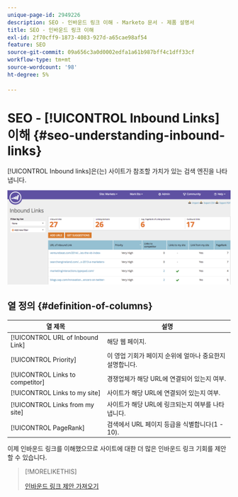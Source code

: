 ```yaml
---
unique-page-id: 2949226
description: SEO - 인바운드 링크 이해 - Marketo 문서 - 제품 설명서
title: SEO - 인바운드 링크 이해
exl-id: 2f70cff9-1873-4083-927d-a65cae98af54
feature: SEO
source-git-commit: 09a656c3a0d0002edfa1a61b987bff4c1dff33cf
workflow-type: tm+mt
source-wordcount: '98'
ht-degree: 5%

---
```


# SEO - [!UICONTROL Inbound Links] 이해 {#seo-understanding-inbound-links}

[!UICONTROL Inbound links]은(는) 사이트가 참조할 가치가 있는 검색 엔진을 나타냅니다.

![](assets/image2014-9-18-13-3a18-3a10.png)

## 열 정의 {#definition-of-columns}

| 열 제목 | 설명 |
|---|---|
| [!UICONTROL URL of Inbound Link] | 해당 웹 페이지. |
| [!UICONTROL Priority] | 이 영업 기회가 페이지 순위에 얼마나 중요한지 설명합니다. |
| [!UICONTROL Links to competitor] | 경쟁업체가 해당 URL에 연결되어 있는지 여부. |
| [!UICONTROL Links to my site] | 사이트가 해당 URL에 연결되어 있는지 여부. |
| [!UICONTROL Links from my site] | 사이트가 해당 URL에 링크되는지 여부를 나타냅니다. |
| [!UICONTROL PageRank] | 검색에서 URL 페이지 등급을 식별합니다(1 - 10). |

이제 인바운드 링크를 이해했으므로 사이트에 대한 더 많은 인바운드 링크 기회를 제안할 수 있습니다.

>[!MORELIKETHIS]
>
>[인바운드 링크 제안 가져오기](/help/marketo/product-docs/additional-apps/seo/inbound-links/seo-get-inbound-link-suggestions.md)
